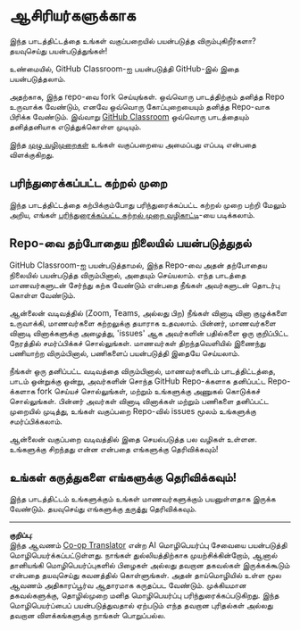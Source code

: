 <!--
CO_OP_TRANSLATOR_METADATA:
{
  "original_hash": "9fd36f5dc734203ee28b6cf2573e5eab",
  "translation_date": "2025-10-11T11:12:46+00:00",
  "source_file": "for-teachers.md",
  "language_code": "ta"
}
-->
# ஆசிரியர்களுக்காக

இந்த பாடத்திட்டத்தை உங்கள் வகுப்பறையில் பயன்படுத்த விரும்புகிறீர்களா? தயவுசெய்து பயன்படுத்துங்கள்!

உண்மையில், GitHub Classroom-ஐ பயன்படுத்தி GitHub-இல் இதை பயன்படுத்தலாம்.

அதற்காக, இந்த repo-வை fork செய்யுங்கள். ஒவ்வொரு பாடத்திற்கும் தனித்த Repo உருவாக்க வேண்டும், எனவே ஒவ்வொரு கோப்புறையையும் தனித்த Repo-வாக பிரிக்க வேண்டும். இவ்வாறு [GitHub Classroom](https://classroom.github.com/classrooms) ஒவ்வொரு பாடத்தையும் தனித்தனியாக எடுத்துக்கொள்ள முடியும்.

இந்த [முழு வழிமுறைகள்](https://github.blog/2020-03-18-set-up-your-digital-classroom-with-github-classroom/) உங்கள் வகுப்பறையை அமைப்பது எப்படி என்பதை விளக்குகிறது.

## பரிந்துரைக்கப்பட்ட கற்றல் முறை

இந்த பாடத்திட்டத்தை கற்பிக்கும்போது பரிந்துரைக்கப்பட்ட கற்றல் முறை பற்றி மேலும் அறிய, எங்கள் [பரிந்துரைக்கப்பட்ட கற்றல் முறை வழிகாட்டி](recommended-learning-model.md)-யை படிக்கலாம்.

## Repo-வை தற்போதைய நிலையில் பயன்படுத்துதல்

GitHub Classroom-ஐ பயன்படுத்தாமல், இந்த Repo-வை அதன் தற்போதைய நிலையில் பயன்படுத்த விரும்பினால், அதையும் செய்யலாம். எந்த பாடத்தை மாணவர்களுடன் சேர்ந்து கற்க வேண்டும் என்பதை நீங்கள் அவர்களுடன் தொடர்பு கொள்ள வேண்டும்.

ஆன்லைன் வடிவத்தில் (Zoom, Teams, அல்லது பிற) நீங்கள் வினாடி வினா குழுக்களை உருவாக்கி, மாணவர்களை கற்றலுக்கு தயாராக உதவலாம். பின்னர், மாணவர்களை வினாடி வினாக்களுக்கு அழைத்து, 'issues' ஆக அவர்களின் பதில்களை ஒரு குறிப்பிட்ட நேரத்தில் சமர்ப்பிக்கச் சொல்லுங்கள். மாணவர்கள் திறந்தவெளியில் இணைந்து பணியாற்ற விரும்பினால், பணிகளைப் பயன்படுத்தி இதையே செய்யலாம்.

நீங்கள் ஒரு தனிப்பட்ட வடிவத்தை விரும்பினால், மாணவர்களிடம் பாடத்திட்டத்தை, பாடம் ஒன்றுக்கு ஒன்று, அவர்களின் சொந்த GitHub Repo-க்களாக தனிப்பட்ட Repo-க்களாக fork செய்யச் சொல்லுங்கள், மற்றும் உங்களுக்கு அணுகல் கொடுக்கச் சொல்லுங்கள். பின்னர் அவர்கள் வினாடி வினாக்கள் மற்றும் பணிகளை தனிப்பட்ட முறையில் முடித்து, உங்கள் வகுப்பறை Repo-வில் issues மூலம் உங்களுக்கு சமர்ப்பிக்கலாம்.

ஆன்லைன் வகுப்பறை வடிவத்தில் இதை செயல்படுத்த பல வழிகள் உள்ளன. உங்களுக்கு சிறந்தது என்ன என்பதை எங்களுக்கு தெரிவிக்கவும்!

## உங்கள் கருத்துகளை எங்களுக்கு தெரிவிக்கவும்!

இந்த பாடத்திட்டம் உங்களுக்கும் உங்கள் மாணவர்களுக்கும் பயனுள்ளதாக இருக்க வேண்டும். தயவுசெய்து எங்களுக்கு [கருத்து](https://forms.microsoft.com/Pages/ResponsePage.aspx?id=v4j5cvGGr0GRqy180BHbR2humCsRZhxNuI79cm6n0hRUQzRVVU9VVlU5UlFLWTRLWlkyQUxORTg5WS4u) தெரிவிக்கவும்.

---

**குறிப்பு**:  
இந்த ஆவணம் [Co-op Translator](https://github.com/Azure/co-op-translator) என்ற AI மொழிபெயர்ப்பு சேவையை பயன்படுத்தி மொழிபெயர்க்கப்பட்டுள்ளது. நாங்கள் துல்லியத்திற்காக முயற்சிக்கின்றோம், ஆனால் தானியங்கி மொழிபெயர்ப்புகளில் பிழைகள் அல்லது தவறான தகவல்கள் இருக்கக்கூடும் என்பதை தயவுசெய்து கவனத்தில் கொள்ளுங்கள். அதன் தாய்மொழியில் உள்ள மூல ஆவணம் அதிகாரப்பூர்வ ஆதாரமாக கருதப்பட வேண்டும். முக்கியமான தகவல்களுக்கு, தொழில்முறை மனித மொழிபெயர்ப்பு பரிந்துரைக்கப்படுகிறது. இந்த மொழிபெயர்ப்பைப் பயன்படுத்துவதால் ஏற்படும் எந்த தவறான புரிதல்கள் அல்லது தவறான விளக்கங்களுக்கு நாங்கள் பொறுப்பல்ல.